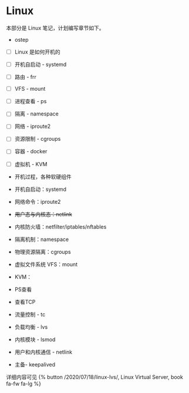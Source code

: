 # Linux

本部分是 Linux 笔记，计划编写章节如下。





- ostep

- [ ] Linux 是如何开机的
- [ ] 开机自启动 - systemd
- [ ] 路由 - frr
- [ ] VFS - mount
- [ ] 进程查看 - ps
- [ ] 隔离 - namespace
- [ ] 网络 - iproute2
- [ ] 资源限制 - cgroups
- [ ]  容器 - docker
- [ ] 虚拟机 - KVM



- 开机过程，各种软硬组件
- 开机自启动：systemd
- 网络命令：iproute2
- ~~用户态与内核态：netlink~~
- 内核防火墙：netfilter/iptables/nftables
- 隔离机制：namespace
- 物理资源隔离：cgroups
- 虚拟文件系统 VFS：mount
- KVM：
- PS查看
- 查看TCP
- 流量控制 - tc
- 负载均衡 - lvs
- 内核模块 - lsmod

- 用户和内核通信 - netlink
- 主备- keepalived





详细内容可见 {% button /2020/07/18/linux-lvs/, Linux Virtual Server, book fa-fw fa-lg %} 



